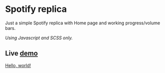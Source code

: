 # Spotify replica

Just a simple Spotify replica with Home page and working progress/volume bars.

*Using Javascript and SCSS only.*


## Live [demo](https://benoitpetit.fr/test_creations/spotify_replica)

<a href="http://example.com/" target="_blank">Hello, world!</a>
